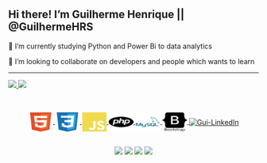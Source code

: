 <h2>Hi there! I’m Guilherme Henrique || @GuilhermeHRS</h2> 

🌱 I’m currently studying Python and Power Bi to data analytics

💞️ I’m looking to collaborate on developers and people which wants to learn

<hr>
 
<div>
      <a href="https://github.com/GuilhermeHRS">
      <img height="150em" src="https://github-readme-stats.vercel.app/api?username=GuilhermeHRS&show_icons=true&theme=dark&include_all_commits=true&count_private=true"/>
      <img height="150em" src="https://github-readme-stats.vercel.app/api/top-langs/?username=GuilhermeHRS&layout=compact&langs_count=7&theme=dark"/>
</div>

##
      
<div style="display: inline_block" align="center"><br>
      <img align="center" alt="Gui-HTML"  height="40"  width="50"  src="https://raw.githubusercontent.com/devicons/devicon/master/icons/html5/html5-original.svg">
      <img align="center" alt="Gui-CSS"   height="40"  width="50"  src="https://raw.githubusercontent.com/devicons/devicon/master/icons/css3/css3-original.svg">
      <img align="center" alt="Gui-Js"    height="40"  width="50"  src="https://raw.githubusercontent.com/devicons/devicon/master/icons/javascript/javascript-plain.svg">
      <img align="center" alt="Gui-PHP"   height="40"  width="50"  src="https://raw.githubusercontent.com/devicons/devicon/master/icons/php/php-plain.svg">
      <img align="center" alt="Gui-MySQL" height="40"  width="50"  src="https://raw.githubusercontent.com/devicons/devicon/master/icons/mysql/mysql-plain-wordmark.svg">
      <img align="center" alt="Gui-MySQL" height="40"  width="50"  src="https://raw.githubusercontent.com/devicons/devicon/master/icons/bootstrap/bootstrap-plain-wordmark.svg">
 <img align="center" alt="Gui-LinkedIn" height="40"  width="50" src="https://cdn.jsdelivr.net/gh/devicons/devicon/icons/linkedin/linkedin-original.svg" />

</div>
 
##
      
<div style="display: inline_block" align="center">  
    <a href="https://www.linkedin.com/in/guilherme-henrique-ramos-dos-santos/" target="_blank"><img src="https://img.shields.io/badge/-LinkedIn-%230077B5?style=for-the-badge&logo=linkedin&logoColor=white" target="_blank"></a> 
    <a href="GuilhermeHSantos#7111" target="_blank"><img src="https://img.shields.io/badge/Discord-7289DA?style=for-the-badge&logo=discord&logoColor=white" target="_blank"></a> 
    <a href = "mailto:guilhermehrs19@gmail.com"><img src="https://img.shields.io/badge/-Gmail-%23333?style=for-the-badge&logo=gmail&logoColor=white" target="_blank"></a>
    <a href="https://instagram.com/guihoras_" target="_blank"><img src="https://img.shields.io/badge/-Instagram-%23E4405F?style=for-the-badge&logo=instagram&logoColor=white" target="_blank"></a>

      
</div>


<!---
GuilhermeHRS/GuilhermeHRS is a ✨ special ✨ repository because its `README.md` (this file) appears on your GitHub profile.
You can click the Preview link to take a look at your changes.
--->
